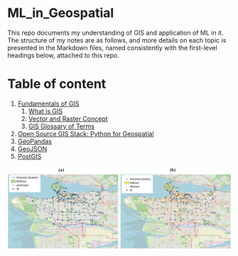 # ML_in_Geospatial

This repo documents my understanding of GIS and application of ML in it. The structure of my notes are as follows, and more details on each topic is presented in the Markdown files, named consistently with the first-level headings below, attached to this repo.



# Table of content

1. [Fundamentals of GIS](#1)
    1. [What is GIS](#2)
    2. [Vector and Raster Concept](#3)
    3. [GIS Glossary of Terms](#4)
2. [Open Source GIS Stack: Python for Geospatial](#5)
3. [GeoPandas](#6)
4. [GeoJSON](#5)
5. [PostGIS](#5)




![](https://github.com/DanialArab/images/blob/main/GIS/1.PNG)
